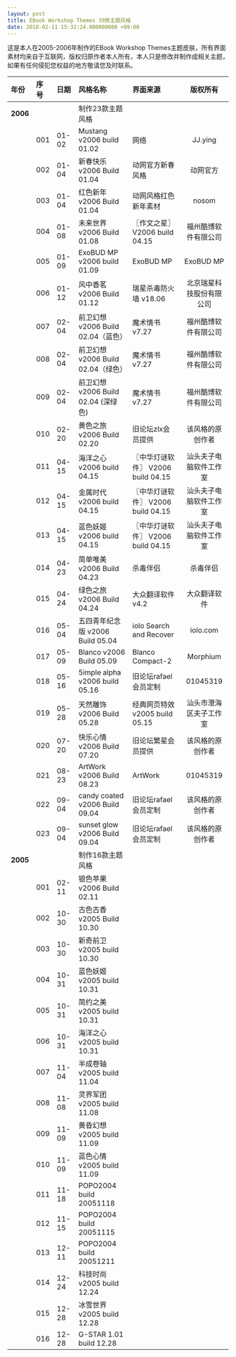 ```yaml
---
layout: post
title: EBook Workshop Themes 39款主题风格
date: 2018-02-11 15:32:24.000000000 +09:00
---
```


这是本人在2005-2006年制作的EBook Workshop Themes主题皮肤，所有界面素材均来自于互联网，版权归原作者本人所有，本人只是修改并制作成相关主题，如果有任何侵犯您权益的地方敬请您及时联系。

| 年份 | 序号 |日期 |风格名称 |界面来源 |版权所有|
|:-------------|:-------------|:------|:------------|:------------|:-----------:|
|**2006**|     |     |制作23款主题风格|     |     |
|    |001|01-02|Mustang v2006 build 01.02|网络|JJ.ying|
|    |002|01-04|新春快乐 v2006 Build 01.04|动网官方新春风格|动网官方|
|    |003|01-04|红色新年 v2006 Build 01.04|动网风格红色新年素材|nosom|
|    |004|01-08|未来世界 v2006 Build 01.08|〖作文之星〗 V2006 build 04.15|福州酷博软件有限公司|
|    |005|01-09|ExoBUD MP v2006 build 01.09|ExoBUD MP|ExoBUD MP|
|    |006|01-12|风中香茗 v2006 Build 01.12|瑞星杀毒防火墙 v18.06|北京瑞星科技股份有限公司|
|    |007|02-04|前卫幻想 v2006 Build 02.04（蓝色）|魔术情书 v7.27|福州酷博软件有限公司|
|    |008|02-04|前卫幻想 v2006 Build 02.04（绿色）|魔术情书 v7.27|福州酷博软件有限公司|
|    |009|02-04|前卫幻想 v2006 Build 02.04 (深绿色)|魔术情书 v7.27|福州酷博软件有限公司|
|    |010|02-20|黄色之旅 v2006 Build 02.20|旧论坛zlx会员提供|该风格的原创作者|
|    |011|04-15|海洋之心 v2006 build 04.15|〖中华灯谜软件〗 V2006 build 04.15|汕头夫子电脑软件工作室|
|    |012|04-15|金属时代 v2006 build 04.15|〖中华灯谜软件〗 V2006 build 04.15|汕头夫子电脑软件工作室|
|    |013|04-15|蓝色妖姬 v2006 build 04.15|〖中华灯谜软件〗 V2006 build 04.15|汕头夫子电脑软件工作室|
|    |014|04-23|简单唯美 v2006 Build 04.23|杀毒伴侣|杀毒伴侣|
|    |015|04-24|绿色之旅 v2006 Build 04.24|大众翻译软件 v4.2|大众翻译软件|
|    |016|05-04|五四青年纪念版 v2006 Build 05.04|iolo Search and Recover|iolo.com|
|    |017|05-09|Blanco v2006 Build 05.09|Blanco Compact-2|Morphium|
|    |018|05-16|5imple alpha v2006 build 05.16|旧论坛rafael会员定制|01045319|
|    |019|05-28|天然雕饰 v2006 Build 05.28|经典网页特效 v2005 build 05.15|汕头市澄海区夫子工作室|
|    |020|07-20|快乐心情 v2006 Build 07.20|旧论坛繁星会员提供|该风格的原创作者|
|    |021|08-23|ArtWork v2006 Build 08.23|ArtWork|01045319|
|    |022|09-04|candy coated v2006 Build 09.04|旧论坛rafael会员定制|该风格的原创作者|
|    |023|09-04|sunset glow v2006 Build 09.04|旧论坛rafael会员定制|该风格的原创作者|
|**2005**|     |     |制作16款主题风格|     |     |
|    |001|02-11|银色苹果 v2006 Build 02.11|     |     |
|    |002|10-30|古色古香 v2005 Build 10.30|     |     |
|    |003|10-30|新奇前卫 v2005 build 10.30|     |     |
|    |004|10-31|蓝色妖姬 v2005 build 10.31|     |     |
|    |005|10-31|简约之美 v2005 build 10.31 |        |     |
|    |006|10-31|海洋之心 v2005 build 10.31|     |     |
|    |007|11-04|半成卷轴 v2005 build 11.04|
|    |008|11-08|灵界军团 v2005 build 11.08|     |     |
|    |009|11-09|黄昏幻想 v2005 build 11.09|     |     |
|    |010|11-09|蓝色心情 v2005 build 11.09|     |     |
|    |011|11-18|POPO2004 build 20051118|     |     |
|    |012|11-15|POPO2004 build 20051115|     |     |
|    |013|12-11|POPO2004 build 20051211|     |     |
|    |014|12-24|科技时尚 v2005 build 12.24|     |     |
|    |015|12-28|冰雪世界 v2005 build 12.28|     |     |
|    |016|12-28|G-STAR 1.01  build 12.28|     |     |
    
    

